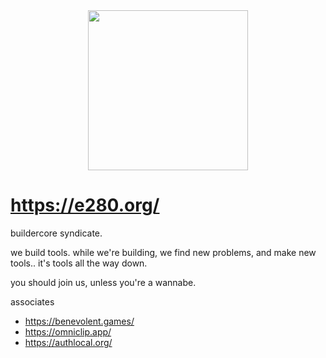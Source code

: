 
<div align="center"><img alt="" width=256 src="../assets/e.big.avif"/></div>

# https://e280.org/

buildercore syndicate.

we build tools. while we're building, we find new problems, and make new tools.. it's tools all the way down.

you should join us, unless you're a wannabe.

associates
- https://benevolent.games/
- https://omniclip.app/
- https://authlocal.org/


